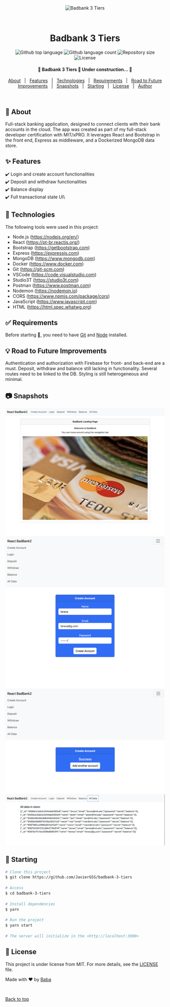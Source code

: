 <div align="center" id="top"> 
  <img src="./.github/app.gif" alt="Badbank 3 Tiers" />

  &#xa0;

  <!-- <a href="https://badbank3tiers.netlify.app">Demo</a> -->
</div>

<h1 align="center">Badbank 3 Tiers</h1>

<p align="center">
  <img alt="Github top language" src="https://img.shields.io/github/languages/top/JavierGSS/badbank-3-tiers?color=56BEB8">

  <img alt="Github language count" src="https://img.shields.io/github/languages/count/JavierGSS/badbank-3-tiers?color=56BEB8">

  <img alt="Repository size" src="https://img.shields.io/github/repo-size/JavierGSS/badbank-3-tiers?color=56BEB8">

  <img alt="License" src="https://img.shields.io/github/license/JavierGSS/badbank-3-tiers?color=56BEB8">

  <!-- <img alt="Github issues" src="https://img.shields.io/github/issues/JavierGSS/badbank-3-tiers?color=56BEB8" /> -->

  <!-- <img alt="Github forks" src="https://img.shields.io/github/forks/JavierGSS/badbank-3-tiers?color=56BEB8" /> -->

  <!-- <img alt="Github stars" src="https://img.shields.io/github/stars/JavierGSS/badbank-3-tiers?color=56BEB8" /> -->
</p>

<!-- Status -->

<h4 align="center"> 
	🚧  Badbank 3 Tiers 🚀 Under construction...  🚧
</h4> 


<p align="center">
  <a href="#dart-about">About</a> &#xa0; | &#xa0; 
  <a href="#sparkles-features">Features</a> &#xa0; | &#xa0;
  <a href="#rocket-technologies">Technologies</a> &#xa0; | &#xa0;
  <a href="#white_check_mark-requirements">Requirements</a> &#xa0; | &#xa0;
  <a href="#bulb-improvements">Road to Future Improvements</a> &#xa0; | &#xa0;
  <a href="#camera-snapshots">Snapshots</a> &#xa0; | &#xa0;
  <a href="#checkered_flag-starting">Starting</a> &#xa0; | &#xa0;
  <a href="#memo-license">License</a> &#xa0; | &#xa0;
  <a href="https://github.com/JavierGSS" target="_blank">Author</a>
</p>

<br>

## :dart: About ##

Full-stack banking application, designed to connect clients with their bank accounts in the cloud. The app was created as part of my full-stack developer certification with MIT/xPRO. It leverages React and Bootstrap in the front end, Express as middleware, and a Dockerized MongoDB data store.

## :sparkles: Features ##

:heavy_check_mark: Login and create account functionalities\
:heavy_check_mark: Deposit and withdraw functionalities\
:heavy_check_mark: Balance display\
:heavy_check_mark: Full transactional state UI\


## :rocket: Technologies ##

The following tools were used in this project:

- Node.js (https://nodejs.org/en/)
- React (https://pt-br.reactjs.org/)
- Bootstrap (https://getbootstrap.com)
- Express (https://expressjs.com)
- MongoDB (https://www.mongodb.com)
- Docker (https://www.docker.com)
- Git (https://git-scm.com)
- VSCode (https://code.visualstudio.com)
- Studio3T (https://studio3t.com)
- Postman (https://www.postman.com)
- Nodemon (https://nodemon.io)
- CORS (https://www.npmjs.com/package/cors)
- JavaScript (https://www.javascript.com)
- HTML (https://html.spec.whatwg.org)

## :white_check_mark: Requirements ##

Before starting :checkered_flag:, you need to have [Git](https://git-scm.com) and [Node](https://nodejs.org/en/) installed.

## :bulb: Road to Future Improvements ##

Authentication and authorization with Firebase for front- and back-end are a must. Deposit, withdraw and balance still lacking in functionality. Several routes need to be linked to the DB. Styling is still heterogeneous and minimal. 

## :camera: Snapshots ##
<img src="./images readme/landingpage.png">
<img src="./images readme/createaccount.png">
<img src="./images readme/loginsuccess.png">
<img src="./images readme/alldata.png">

## :checkered_flag: Starting ##

```bash
# Clone this project
$ git clone https://github.com/JavierGSS/badbank-3-tiers

# Access
$ cd badbank-3-tiers

# Install dependencies
$ yarn

# Run the project
$ yarn start

# The server will initialize in the <http://localhost:3000>
```

## :memo: License ##

This project is under license from MIT. For more details, see the [LICENSE](LICENSE) file.


Made with :heart: by <a href="https://github.com/JavierGSS" target="_blank">Baba</a>

&#xa0;

<a href="#top">Back to top</a>

